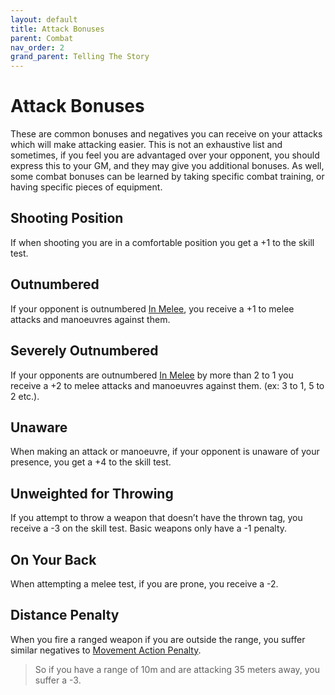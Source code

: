 ```yaml
---
layout: default
title: Attack Bonuses
parent: Combat
nav_order: 2
grand_parent: Telling The Story
---
```

# Attack Bonuses
These are common bonuses and negatives you can receive on your attacks which will make attacking easier. This is not an exhaustive list and sometimes, if you feel you are advantaged over your opponent, you should express this to your GM, and they may give you additional bonuses. As well, some combat bonuses can be learned by taking specific combat training, or having specific pieces of equipment.
## Shooting Position
If when shooting you are in a comfortable position you get a +1 to the skill test.
## Outnumbered
If your opponent is outnumbered [In Melee](Effects#In%20Melee), you receive a +1 to melee attacks and manoeuvres against them.
## Severely Outnumbered
If your opponents are outnumbered [In Melee](Effects#In%20Melee) by more than 2 to 1 you receive a +2 to melee attacks and manoeuvres against them. (ex: 3 to 1, 5 to 2 etc.).
## Unaware
When making an attack or manoeuvre, if your opponent is unaware of your presence, you get a +4 to the skill test.
## Unweighted for Throwing
If you attempt to throw a weapon that doesn’t have the thrown tag, you receive a -3 on the skill test. Basic weapons only have a -1 penalty.
## On Your Back
When attempting a melee test, if you are prone, you receive a -2.
## Distance Penalty
When you fire a ranged weapon if you are outside the range, you suffer similar negatives to [Movement Action Penalty](Movement#Movement%20Action%20Penalty).

> So if you have a range of 10m and are attacking 35 meters away, you suffer a -3.